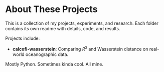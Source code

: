 # About These Projects

This is a collection of my projects, experiments, and research. Each folder contains its own readme with details, code, and results.

Projects include:
- **calcofi-wasserstein**: Comparing $R^2$ and Wasserstein distance on real-world oceanographic data.

Mostly Python. Sometimes kinda cool. All mine.